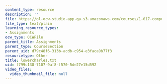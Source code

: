 ```yaml
---
content_type: resource
description: ''
file: https://ol-ocw-studio-app-qa.s3.amazonaws.com/courses/1-017-computing-and-data-analysis-for-environmental-applications-fall-2003/f799c13871079af8f5705de27e15d592_lowercharles.txt
file_type: text/plain
learning_resource_types:
- Assignments
ocw_type: OCWFile
parent_title: Assignments
parent_type: CourseSection
parent_uid: d79c48f6-313b-acdb-c954-e3faca9b77f3
resourcetype: Other
title: lowercharles.txt
uid: f799c138-7107-9af8-f570-5de27e15d592
video_files:
  video_thumbnail_file: null
---
```

